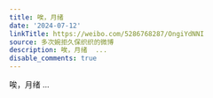 ```yaml
---
title: 唉，月绪
date: '2024-07-12'
linkTitle: https://weibo.com/5286768287/OngiYdNNI
source: 多次婉拒久保织织的微博
description: 唉，月绪  ...
disable_comments: true
---
```

唉，月绪  ...